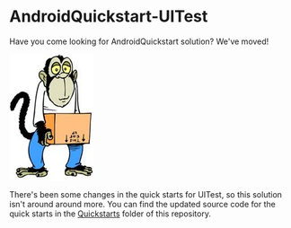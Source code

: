 AndroidQuickstart-UITest
============================

Have you come looking for AndroidQuickstart solution? We've moved!  

![](../images/moved.jpg)

There's been some changes in the quick starts for UITest, so this solution isn't around around more. You can find the updated source code for the quick starts in the [Quickstarts](../Quickstarts) folder of this repository.
